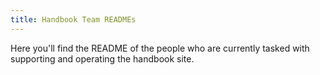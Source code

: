 ```yaml
---
title: Handbook Team READMEs
---
```


Here you'll find the README of the people who are currently tasked with
supporting and operating the handbook site.
